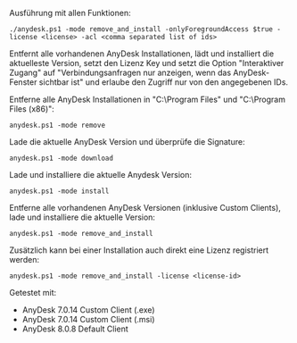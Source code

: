 Ausführung mit allen Funktionen:

``./anydesk.ps1 -mode remove_and_install -onlyForegroundAccess $true -license <license> -acl <comma separated list of ids>``

Entfernt alle vorhandenen AnyDesk Installationen, lädt und installiert die aktuelleste Version, setzt den Lizenz Key und setzt die Option "Interaktiver Zugang" auf "Verbindungsanfragen nur anzeigen, wenn das AnyDesk-Fenster sichtbar ist" und erlaube den Zugriff nur von den angegebenen IDs.

Entferne alle AnyDesk Installationen in "C:\Program Files" und "C:\Program Files (x86)":

``anydesk.ps1 -mode remove``

Lade die aktuelle AnyDesk Version und überprüfe die Signature:

``anydesk.ps1 -mode download``

Lade und installiere die aktuelle Anydesk Version:

``anydesk.ps1 -mode install``

Entferne alle vorhandenen AnyDesk Versionen (inklusive Custom Clients), lade und installiere die aktuelle Version:

``anydesk.ps1 -mode remove_and_install``

Zusätzlich kann bei einer Installation auch direkt eine Lizenz registriert werden:

``anydesk.ps1 -mode remove_and_install -license <license-id>``

Getestet mit:
 - AnyDesk 7.0.14 Custom Client (.exe)
 - AnyDesk 7.0.14 Custom Client (.msi)
 - AnyDesk 8.0.8 Default Client
